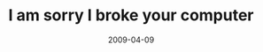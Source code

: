 ---
layout: base.njk
title : 'I am sorry I broke your computer' 
view_title : 'I am sorry I broke your computer' 
year : '2009' 
date : '2009-04-09' 
img_file : '/drawing/iamsorryibrokeyourcomputer.png' 
html_file : 'iamsorryibrokeyourcomputer' 
next_html : 'weknowallofthethings.html' 
year_order : '124' 
permalink : "title/{{html_file}}.html"
---